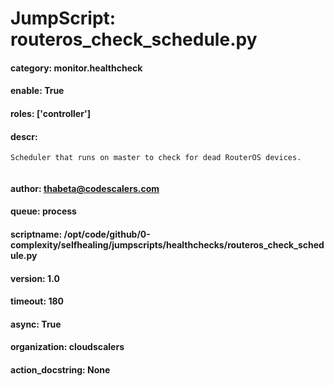 
# JumpScript: routeros_check_schedule.py
        
#### category: monitor.healthcheck
#### enable: True
#### roles: ['controller']
#### descr: 
```
Scheduler that runs on master to check for dead RouterOS devices.


```
#### author: thabeta@codescalers.com
#### queue: process
#### scriptname: /opt/code/github/0-complexity/selfhealing/jumpscripts/healthchecks/routeros_check_schedule.py
#### version: 1.0
#### timeout: 180
#### async: True
#### organization: cloudscalers
#### action_docstring: None